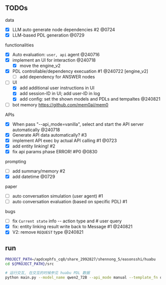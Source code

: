 ## TODOs

data

- [x] LLM auto generate node dependencies #2 @0724
- [x] LLM-based PDL generation @0729

functionalities

- [x] Auto evaluation: `user, api` agent @240716
- [x] implement an UI for interaction @240718
    - [x] move the engine_v2
- [x] PDL controllable/dependency execuation #1 @240722 [engine_v2]
    - [ ] add dependency for ANSWER nodes
- [ ] UI
    - [x] add additional user instructions in UI
    - [x] add session-ID in UI; add user-ID in log
    - [x] add config: set the shown models and PDLs and tempaltes @240821
- [ ] bot memory  <https://github.com/mem0ai/mem0>

APIs

- [x] When pass "--api_mode=vanilla", select and start the API server automatically @240718
- [x] Generate API data automatically? #3 
- [x] implement API exec by actual API calling #1  @0723
- [x] add entity linking! #2
- [x] fix api params phase ERROR! #P0 @0830

prompting

- [ ] add summary/memory #2
- [x] add datetime @0729

paper

- [ ] auto conversation simulation (user agent) #1
- [ ] auto conversation evaluation (based on specific PDL) #1

bugs

- [ ] fix `Current state` info -- action type and # user query
- [x] fix: entity linking result write back to Message  #1 @240821
- [x] V2: remove `REQUEST` type @240821

## run

```sh
PROJECT_PATH=/apdcephfs_cq8/share_2992827/shennong_5/easonsshi/huabu
cd ${PROJECT_PATH}/src

# 运行交互, 在交互的时候参见 huabu PDL 数据
python main.py --model_name qwen2_72B --api_mode manual --template_fn query_PDL_v01.jinja --workflow_name 005  # workflow_name 即画布名称/ID, 见 huabu PDL 路径
```

